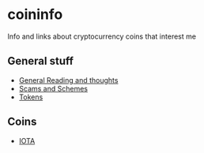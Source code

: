 # coininfo
Info and links about cryptocurrency coins that interest me


## General stuff
* [General Reading and thoughts](general.md)
* [Scams and Schemes](scams.md)
* [Tokens](tokens.md)

## Coins
* [IOTA](iota.md)
